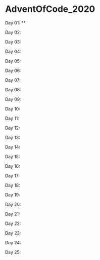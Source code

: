 ﻿# AdventOfCode_2020
 
Day 01: **

Day 02:

Day 03:

Day 04:

Day 05:

Day 06:

Day 07:

Day 08:

Day 09:

Day 10:

Day 11:

Day 12:

Day 13:

Day 14:

Day 15:

Day 16:

Day 17:

Day 18:

Day 19:

Day 20:

Day 21:

Day 22:

Day 23:

Day 24:

Day 25:

